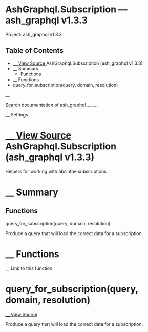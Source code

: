# AshGraphql.Subscription — ash_graphql v1.3.3

Project: ash_graphql v1.3.3

## Table of Contents

- [ __ View Source ](external_link) AshGraphql.Subscription (ash_graphql v1.3.3)
- __ Summary
  - Functions
- __ Functions
- query_for_subscription(query, domain, resolution)

__

Search documentation of ash_graphql __ __

__ Settings

#  [ __ View Source ](external_link) AshGraphql.Subscription (ash_graphql v1.3.3)

Helpers for working with absinthe subscriptions

#  __ Summary

##  Functions

query_for_subscription(query, domain, resolution)

Produce a query that will load the correct data for a subscription.

#  __ Functions

__ Link to this function

# query_for_subscription(query, domain, resolution)

[ __ View Source ](external_link)

Produce a query that will load the correct data for a subscription.
